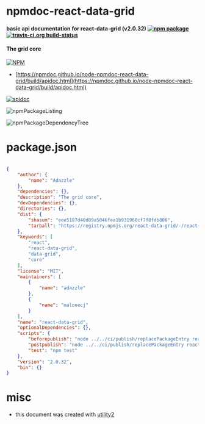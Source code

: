 # npmdoc-react-data-grid

#### basic api documentation for  react-data-grid (v2.0.32)  [![npm package](https://img.shields.io/npm/v/npmdoc-react-data-grid.svg?style=flat-square)](https://www.npmjs.org/package/npmdoc-react-data-grid) [![travis-ci.org build-status](https://api.travis-ci.org/npmdoc/node-npmdoc-react-data-grid.svg)](https://travis-ci.org/npmdoc/node-npmdoc-react-data-grid)

#### The grid core

[![NPM](https://nodei.co/npm/react-data-grid.png?downloads=true&downloadRank=true&stars=true)](https://www.npmjs.com/package/react-data-grid)

- [https://npmdoc.github.io/node-npmdoc-react-data-grid/build/apidoc.html](https://npmdoc.github.io/node-npmdoc-react-data-grid/build/apidoc.html)

[![apidoc](https://npmdoc.github.io/node-npmdoc-react-data-grid/build/screenCapture.buildCi.browser.%252Ftmp%252Fbuild%252Fapidoc.html.png)](https://npmdoc.github.io/node-npmdoc-react-data-grid/build/apidoc.html)

![npmPackageListing](https://npmdoc.github.io/node-npmdoc-react-data-grid/build/screenCapture.npmPackageListing.svg)

![npmPackageDependencyTree](https://npmdoc.github.io/node-npmdoc-react-data-grid/build/screenCapture.npmPackageDependencyTree.svg)



# package.json

```json

{
    "author": {
        "name": "Adazzle"
    },
    "dependencies": {},
    "description": "The grid core",
    "devDependencies": {},
    "directories": {},
    "dist": {
        "shasum": "eee5187d40d89a5046fea1b931960cf7f8fdb806",
        "tarball": "https://registry.npmjs.org/react-data-grid/-/react-data-grid-2.0.32.tgz"
    },
    "keywords": [
        "react",
        "react-data-grid",
        "data-grid",
        "core"
    ],
    "license": "MIT",
    "maintainers": [
        {
            "name": "adazzle"
        },
        {
            "name": "malonecj"
        }
    ],
    "name": "react-data-grid",
    "optionalDependencies": {},
    "scripts": {
        "beforepublish": "node ../../ci/publish/replacePackageEntry react-data-grid true",
        "postpublish": "node ../../ci/publish/replacePackageEntry react-data-grid",
        "test": "npm test"
    },
    "version": "2.0.32",
    "bin": {}
}
```



# misc
- this document was created with [utility2](https://github.com/kaizhu256/node-utility2)
